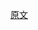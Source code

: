 [原文](https://www.luogu.com.cn/blog/SingerCoder/post-tu-lun-yi-ban-tu-pi-pei-dai-hua-shu-suan-fa-yang-xie)